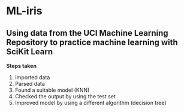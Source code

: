 # ML-iris
## Using data from the UCI Machine Learning Repository to practice machine learning with SciKit Learn

**Steps taken**
1. Imported data
2. Parsed data
3. Found a suitable model (KNN)
4. Checked the output by using the test set
5. Improved model by using a different algorithm (decision tree)
